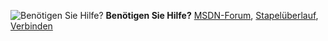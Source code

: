 <Token>![Benötigen Sie Hilfe?](media/needhelp_person_icon.png)  **Benötigen Sie Hilfe?** [MSDN-Forum](https://social.msdn.microsoft.com/Forums/sqlserver/en-US/home?forum=SQLServer2016), [Stapelüberlauf](http://stackoverflow.com/questions/tagged/sql-server-2016), [Verbinden](https://connect.microsoft.com/SQLServer/Feedback)</Token>
